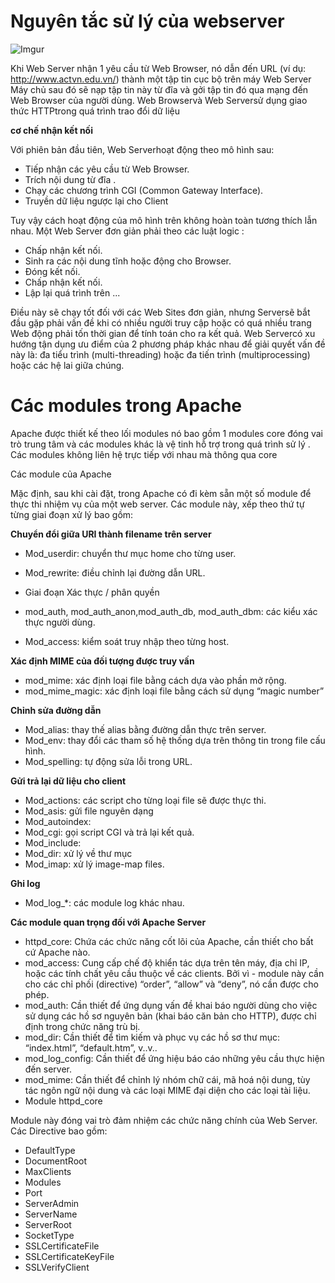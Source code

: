 # Nguyên tắc sử lý của webserver 

![Imgur](http://i.imgur.com/ZK3Ib8H.png)

Khi  Web Server nhận 1 yêu cầu từ Web Browser, nó dẫn đến URL (ví dụ: http://www.actvn.edu.vn/)  thành một tập tin cục bộ trên 
máy Web Server
Máy chủ sau đó sẽ nạp tập tin này từ  đĩa và gởi tập tin đó qua mạng đến Web Browser của người dùng. 
Web Browservà Web Serversử dụng giao thức HTTPtrong quá trình trao đổi dữ liệu 

**cơ chế nhận kết nối** 

Với phiên bản đầu tiên, Web Serverhoạt động theo mô hình sau:

- Tiếp nhận các yêu cầu từ Web Browser.
- Trích nội dung từ đĩa .
- Chạy các chương trình CGI (Common Gateway Interface).
- Truyền dữ liệu ngược lại cho Client

Tuy vậy cách hoạt động của mô hình trên không hoàn toàn tương thích lẫn nhau. Một Web Server đơn giản phải theo các luật logic :

- Chấp nhận kết nối.
- Sinh ra các nội dung tĩnh hoặc động cho Browser.
- Đóng kết nối.
- Chấp nhận kết nối.
- Lập lại quá trình trên ...

Điều này sẽ chạy tốt đối với các Web Sites đơn giản, nhưng Serversẽ bắt đầu gặp phải vấn đề khi có nhiều người truy cập hoặc 
có quá nhiều trang Web động phải tốn thời gian để tính toán cho ra kết quả. 
Web Servercó xu hướng tận dụng ưu điểm của 2 phương pháp khác nhau để giải quyết vấn đề này là: đa tiểu trình (multi-threading)
hoặc đa tiến trình (multiprocessing) hoặc các hệ lai giữa chúng.

# Các modules trong Apache

  Apache được thiết kế theo lối modules nó bao gồm 1 modules core đóng vai trò trung tâm và các modules khác là vệ tinh hỗ trợ trong quá trình sử lý . Các modules không liên hệ trực tiếp với nhau mà thông qua core 
  
Các module của Apache

Mặc định, sau khi cài đặt, trong Apache có đi kèm sẵn một số module để thực thi nhiệm vụ của một web server. Các module này, xếp theo thứ tự từng giai đoạn xử lý bao gồm:

**Chuyển đổi giữa URI thành filename trên server**

- Mod_userdir: chuyển thư mục home cho từng user.
- Mod_rewrite: điều chỉnh lại đường dẫn URL.
- Giai đoạn Xác thực / phân quyền

- mod_auth, mod_auth_anon,mod_auth_db, mod_auth_dbm: các kiểu xác thực người dùng.
- Mod_access: kiểm soát truy nhập theo từng host.

**Xác định MIME của đối tượng được truy vấn**

- mod_mime: xác định loại file bằng cách dựa vào phần mở rộng.
- mod_mime_magic: xác định loại file bằng cách sử dụng “magic number”

**Chỉnh sửa đường dẫn**

- Mod_alias: thay thế alias bằng đường dẫn thực trên server.
- Mod_env: thay đổi các tham số hệ thống dựa trên thông tin trong file cấu hình.
- Mod_spelling: tự động sửa lỗi trong URL.

**Gửi trả lại dữ liệu cho client**

- Mod_actions: các script cho từng loại file sẽ được thực thi.
- Mod_asis: gửi file nguyên dạng
- Mod_autoindex:
- Mod_cgi: gọi script CGI và trả lại kết quả.
- Mod_include:
- Mod_dir: xử lý về thư mục
- Mod_imap: xử lý image-map files.

**Ghi log**

- Mod_log_*: các module log khác nhau.

**Các module quan trọng đối với Apache Server**

- httpd_core: Chứa các chức năng cốt lõi của Apache, cần thiết cho bất cứ Apache nào.
- mod_access: Cung cấp chế độ khiển tác dựa trên tên máy, địa chỉ IP, hoặc các tính chất yêu cầu thuộc về các clients. Bởi vì - module này cần cho các chỉ phối (directive) “order”, “allow” và “deny”, nó cần được cho phép.
- mod_auth: Cần thiết để ứng dụng vấn đề khai báo người dùng cho việc sử dụng các hồ sơ nguyên bản (khai báo căn bản cho HTTP), được chỉ định trong chức năng trù bị.
- mod_dir: Cần thiết để tìm kiếm và phục vụ các hồ sơ thư mục: “index.html”, “default.htm”, v..v..
- mod_log_config: Cần thiết để ứng hiệu báo cáo những yêu cầu thực hiện đến server.
- mod_mime: Cần thiết để chỉnh lý nhóm chữ cái, mã hoá nội dung, tùy tác ngôn ngữ nội dung và các loại MIME đại diện cho các loại tài liệu.
- Module httpd_core

Module này đóng vai trò đảm nhiệm các chức năng chính của Web Server. Các Directive bao gồm:

- DefaultType
- DocumentRoot
- MaxClients
- Modules
- Port
- ServerAdmin
- ServerName
- ServerRoot
- SocketType
- SSLCertificateFile
- SSLCertificateKeyFile
- SSLVerifyClient

